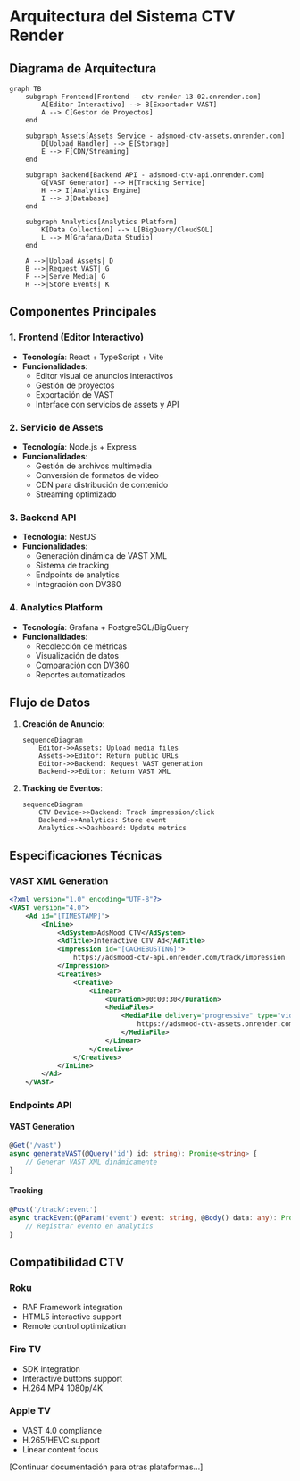 # Arquitectura del Sistema CTV Render

## Diagrama de Arquitectura

```mermaid
graph TB
    subgraph Frontend[Frontend - ctv-render-13-02.onrender.com]
        A[Editor Interactivo] --> B[Exportador VAST]
        A --> C[Gestor de Proyectos]
    end

    subgraph Assets[Assets Service - adsmood-ctv-assets.onrender.com]
        D[Upload Handler] --> E[Storage]
        E --> F[CDN/Streaming]
    end

    subgraph Backend[Backend API - adsmood-ctv-api.onrender.com]
        G[VAST Generator] --> H[Tracking Service]
        H --> I[Analytics Engine]
        I --> J[Database]
    end

    subgraph Analytics[Analytics Platform]
        K[Data Collection] --> L[BigQuery/CloudSQL]
        L --> M[Grafana/Data Studio]
    end

    A -->|Upload Assets| D
    B -->|Request VAST| G
    F -->|Serve Media| G
    H -->|Store Events| K
```

## Componentes Principales

### 1. Frontend (Editor Interactivo)
- **Tecnología**: React + TypeScript + Vite
- **Funcionalidades**:
  - Editor visual de anuncios interactivos
  - Gestión de proyectos
  - Exportación de VAST
  - Interface con servicios de assets y API

### 2. Servicio de Assets
- **Tecnología**: Node.js + Express
- **Funcionalidades**:
  - Gestión de archivos multimedia
  - Conversión de formatos de video
  - CDN para distribución de contenido
  - Streaming optimizado

### 3. Backend API
- **Tecnología**: NestJS
- **Funcionalidades**:
  - Generación dinámica de VAST XML
  - Sistema de tracking
  - Endpoints de analytics
  - Integración con DV360

### 4. Analytics Platform
- **Tecnología**: Grafana + PostgreSQL/BigQuery
- **Funcionalidades**:
  - Recolección de métricas
  - Visualización de datos
  - Comparación con DV360
  - Reportes automatizados

## Flujo de Datos

1. **Creación de Anuncio**:
   ```mermaid
   sequenceDiagram
       Editor->>Assets: Upload media files
       Assets->>Editor: Return public URLs
       Editor->>Backend: Request VAST generation
       Backend->>Editor: Return VAST XML
   ```

2. **Tracking de Eventos**:
   ```mermaid
   sequenceDiagram
       CTV Device->>Backend: Track impression/click
       Backend->>Analytics: Store event
       Analytics->>Dashboard: Update metrics
   ```

## Especificaciones Técnicas

### VAST XML Generation
```xml
<?xml version="1.0" encoding="UTF-8"?>
<VAST version="4.0">
    <Ad id="[TIMESTAMP]">
        <InLine>
            <AdSystem>AdsMood CTV</AdSystem>
            <AdTitle>Interactive CTV Ad</AdTitle>
            <Impression id="[CACHEBUSTING]">
                https://adsmood-ctv-api.onrender.com/track/impression
            </Impression>
            <Creatives>
                <Creative>
                    <Linear>
                        <Duration>00:00:30</Duration>
                        <MediaFiles>
                            <MediaFile delivery="progressive" type="video/mp4" width="1920" height="1080">
                                https://adsmood-ctv-assets.onrender.com/videos/campaign-123.mp4
                            </MediaFile>
                        </Linear>
                    </Creative>
                </Creatives>
            </InLine>
        </Ad>
    </VAST>
```

### Endpoints API

#### VAST Generation
```typescript
@Get('/vast')
async generateVAST(@Query('id') id: string): Promise<string> {
    // Generar VAST XML dinámicamente
}
```

#### Tracking
```typescript
@Post('/track/:event')
async trackEvent(@Param('event') event: string, @Body() data: any): Promise<void> {
    // Registrar evento en analytics
}
```

## Compatibilidad CTV

### Roku
- RAF Framework integration
- HTML5 interactive support
- Remote control optimization

### Fire TV
- SDK integration
- Interactive buttons support
- H.264 MP4 1080p/4K

### Apple TV
- VAST 4.0 compliance
- H.265/HEVC support
- Linear content focus

[Continuar documentación para otras plataformas...] 